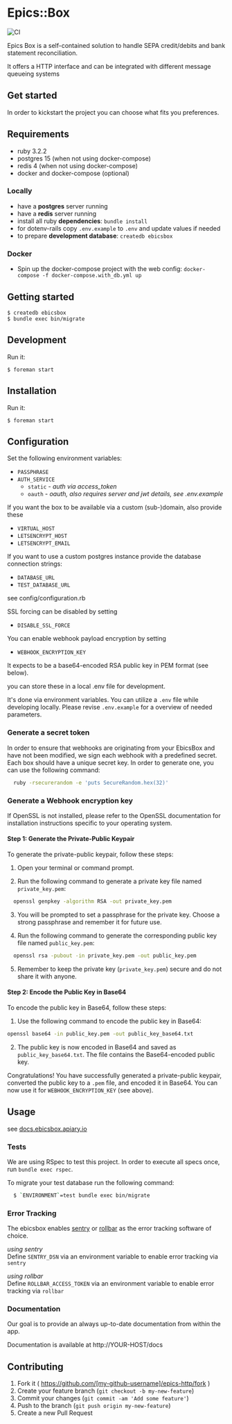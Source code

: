 # Epics::Box

![CI](https://github.com/railslove/ebicsbox/actions/workflows/pr_action.yml/badge.svg?branch=main)

Epics Box is a self-contained solution to handle SEPA credit/debits and bank statement
reconciliation.

It offers a HTTP interface and can be integrated with different message queueing systems

## Get started
In order to kickstart the project you can choose what fits you preferences.

## Requirements

* ruby 3.2.2
* postgres 15 (when not using docker-compose)
* redis 4 (when not using docker-compose)
* docker and docker-compose (optional)

### Locally
* have a **postgres** server running
* have a **redis** server running
* install all ruby **dependencies**: `bundle install`
* for dotenv-rails copy `.env.example` to `.env` and update values if needed
* to prepare **development database**: `createdb ebicsbox`

### Docker
* Spin up the docker-compose project with the web config: `docker-compose -f docker-compose.with_db.yml up`


## Getting started

    $ createdb ebicsbox
    $ bundle exec bin/migrate

## Development

Run it:

    $ foreman start

## Installation

Run it:

    $ foreman start

## Configuration

Set the following environment variables:

- `PASSPHRASE`
- `AUTH_SERVICE`
  - `static` - _auth via access_token_
  - `oauth` - _oauth, also requires server and jwt details, see .env.example_

If you want the box to be available via a custom (sub-)domain, also provide these

- `VIRTUAL_HOST`
- `LETSENCRYPT_HOST`
- `LETSENCRYPT_EMAIL`

If you want to use a custom postgres instance provide the database connection strings:

- `DATABASE_URL`
- `TEST_DATABASE_URL`

see config/configuration.rb

SSL forcing can be disabled by setting

- `DISABLE_SSL_FORCE`

You can enable webhook payload encryption by setting 

- `WEBHOOK_ENCRYPTION_KEY`

It expects to be a base64-encoded RSA public key in PEM format (see below).


you can store these in a local .env file for development.

It's done via environment variables. You can utilize a `.env` file while
developing locally. Please revise `.env.example` for a overview
of needed parameters.

### Generate a secret token

In order to ensure that webhooks are originating from your EbicsBox and have not been modified, we
sign each webhook with a predefined secret. Each box should have a unique secret key. In order to
generate one, you can use the following command:

```bash
  ruby -rsecurerandom -e 'puts SecureRandom.hex(32)'
```

### Generate a Webhook encryption key


If OpenSSL is not installed, please refer to the OpenSSL documentation for installation instructions specific to your operating system.

#### Step 1: Generate the Private-Public Keypair

To generate the private-public keypair, follow these steps:

1. Open your terminal or command prompt.

2. Run the following command to generate a private key file named `private_key.pem`: 
```bash
  openssl genpkey -algorithm RSA -out private_key.pem
``` 

3. You will be prompted to set a passphrase for the private key. Choose a strong passphrase and remember it for future use.

4. Run the following command to generate the corresponding public key file named `public_key.pem`:

```bash
  openssl rsa -pubout -in private_key.pem -out public_key.pem
``` 

5. Remember to keep the private key (`private_key.pem`) secure and do not share it with anyone.

#### Step 2: Encode the Public Key in Base64

To encode the public key in Base64, follow these steps:

1. Use the following command to encode the public key in Base64:

```bash
openssl base64 -in public_key.pem -out public_key_base64.txt
```

2. The public key is now encoded in Base64 and saved as `public_key_base64.txt`. The file contains the Base64-encoded public key.

Congratulations! You have successfully generated a private-public keypair, converted the public key to a `.pem` file, and encoded it in Base64. You can now use it for `WEBHOOK_ENCRYPTION_KEY` (see above).

## Usage

see [docs.ebicsbox.apiary.io](http://docs.ebicsbox.apiary.io)

### Tests

We are using RSpec to test this project. In order to execute all specs once, run `bundle exec rspec`.

To migrate your test database run the following command:

```bash
  $ `ENVIRONMENT`=test bundle exec bin/migrate
```

### Error Tracking

The ebicsbox enables [sentry](https://sentry.io/) or [rollbar](https://rollbar.com/) as the error tracking software of choice.

_using sentry_ \
Define `SENTRY_DSN` via an environment variable to enable error tracking via `sentry`

_using rollbar_ \
Define `ROLLBAR_ACCESS_TOKEN` via an environment variable to enable error tracking via `rollbar`

### Documentation

Our goal is to provide an always up-to-date documentation from within the app.

Documentation is available at http://YOUR-HOST/docs

## Contributing

1. Fork it ( https://github.com/[my-github-username]/epics-http/fork )
2. Create your feature branch (`git checkout -b my-new-feature`)
3. Commit your changes (`git commit -am 'Add some feature'`)
4. Push to the branch (`git push origin my-new-feature`)
5. Create a new Pull Request
